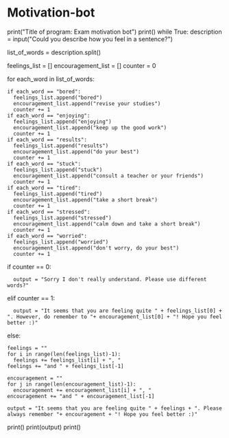 # Motivation-bot
print("Title of program: Exam motivation bot")
print()
while True:
  description = input("Could you describe how you feel in a sentence?")

  list_of_words = description.split()

  feelings_list = []
  encouragement_list = []
  counter = 0
  
  for each_word in list_of_words:
    
    if each_word == "bored":
      feelings_list.append("bored")
      encouragement_list.append("revise your studies")
      counter += 1
    if each_word == "enjoying":
      feelings_list.append("enjoying")
      encouragement_list.append("keep up the good work")
      counter += 1
    if each_word == "results":
      feelings_list.append("results")
      encouragement_list.append("do your best")
      counter += 1
    if each_word == "stuck":
      feelings_list.append("stuck")
      encouragement_list.append("consult a teacher or your friends")
      counter += 1
    if each_word == "tired":
      feelings_list.append("tired")
      encouragement_list.append("take a short break")
      counter += 1
    if each_word == "stressed":
      feelings_list.append("stressed")
      encouragement_list.append("calm down and take a short break")
      counter += 1
    if each_word == "worried":
      feelings_list.append("worried")
      encouragement_list.append("don't worry, do your best")
      counter += 1

  if counter == 0:
    
      output = "Sorry I don't really understand. Please use different words?"

  elif counter == 1:
    
      output = "It seems that you are feeling quite " + feelings_list[0] + ". However, do remember to "+ encouragement_list[0] + "! Hope you feel better :)"  

  else:

    feelings = ""    
    for i in range(len(feelings_list)-1):
      feelings += feelings_list[i] + ", "
    feelings += "and " + feelings_list[-1]
    
    encouragement = ""    
    for j in range(len(encouragement_list)-1):
      encouragement += encouragement_list[i] + ", "
    encouragement += "and " + encouragement_list[-1]

    output = "It seems that you are feeling quite " + feelings + ". Please always remember "+ encouragement + "! Hope you feel better :)"

  print()
  print(output)
  print()
